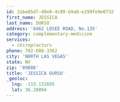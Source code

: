 ```yaml
---
id: 2abe85d7-d0e8-4c89-b9a0-e299fe9e0732
first_name: JESSICA
last_name: DURSO
address: '6462 LOSEE ROAD, No.135'
category: complementary-medicine
services:
  - chiropractors
phone: 702-608-3362
city: 'NORTH LAS VEGAS'
state: NV
zip: '89086'
title: 'JESSICA DURSO'
_geoloc:
  lng: -115.132695
  lat: 36.28094
---
```

